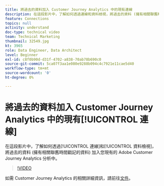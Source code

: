 ```yaml
---
title: 將過去的資料加入 Customer Journey Analytics 中的現有連線
description: 在這段影片中，了解如何透過連線和資料檢視，將過去的資料 (擁有相關聯舊時間戳記的資料) 加入您現有的 Adobe Customer Journey Analytics 分析中。
feature: Connections
topics: null
activity: understand
doc-type: technical video
team: Technical Marketing
thumbnail: 32549.jpg
kt: 3965
role: Data Engineer, Data Architect
level: Beginner
exl-id: c8f0b90d-d31f-4702-a838-70ab78b690c0
source-git-commit: 5ca07f3aa1e080e9288b094c4c7921e11cae5d40
workflow-type: tm+mt
source-wordcount: '0'
ht-degree: 0%

---
```


# 將過去的資料加入 Customer Journey Analytics 中的現有[!UICONTROL 連線]

在這段影片中，了解如何透過[!UICONTROL 連線]和[!UICONTROL 資料檢視]，將過去的資料 (擁有相關聯舊時間戳記的資料) 加入您現有的 Adobe Customer Journey Analytics 分析中。

>[!VIDEO](https://video.tv.adobe.com/v/32549/?quality=12)

如需 Customer Journey Analytics 的相關詳細資訊，請前往[文件](https://experienceleague.adobe.com/docs/analytics-platform/using/cja-landing.html?lang=zh-Hant)。
